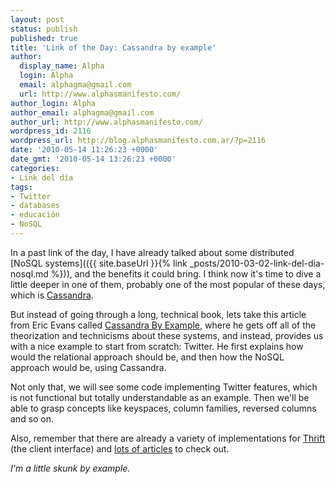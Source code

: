 ```yaml
---
layout: post
status: publish
published: true
title: 'Link of the Day: Cassandra by example'
author:
  display_name: Alpha
  login: Alpha
  email: alphagma@gmail.com
  url: http://www.alphasmanifesto.com/
author_login: Alpha
author_email: alphagma@gmail.com
author_url: http://www.alphasmanifesto.com/
wordpress_id: 2116
wordpress_url: http://blog.alphasmanifesto.com.ar/?p=2116
date: '2010-05-14 11:26:23 +0000'
date_gmt: '2010-05-14 13:26:23 +0000'
categories:
- Link del día
tags:
- Twitter
- databases
- educación
- NoSQL
---
```


In a past link of the day, I have already talked about some distributed [NoSQL systems](({{ site.baseUrl }}{% link _posts/2010-03-02-link-del-dia-nosql.md %})), and the benefits it could bring. I think now it's time to dive a little deeper in one of them, probably one of the most popular of these days, which is [Cassandra](http://cassandra.apache.org/).

But instead of going through a long, technical book, lets take this article from Eric Evans called [Cassandra By Example](http://www.rackspacecloud.com/blog/2010/05/12/cassandra-by-example/), where he gets off all of the theorization and technicisms about these systems, and instead, provides us with a nice example to start from scratch: Twitter. He first explains how would the relational approach should be, and then how the NoSQL approach would be, using Cassandra.

Not only that, we will see some code implementing Twitter features, which is not functional but totally understandable as an example. Then we'll be able to grasp concepts like keyspaces, column families, reversed columns and so on.

Also, remember that there are already a variety of implementations for [Thrift](http://incubator.apache.org/thrift/) (the client interface) and [lots of articles](http://wiki.apache.org/cassandra/ArticlesAndPresentations) to check out.

_I'm a little skunk by example._
